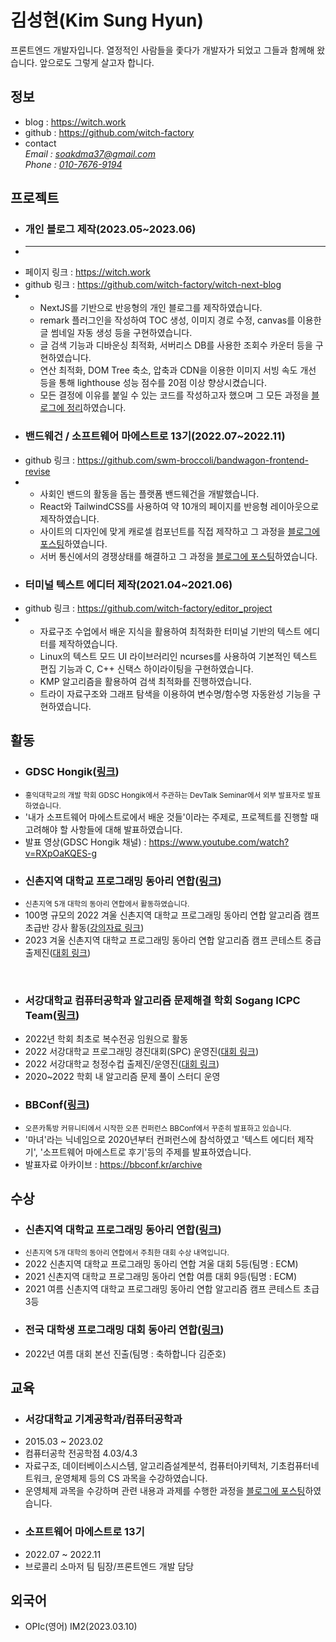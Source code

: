 <h1 class="margin-bottom-sm">김성현(Kim Sung Hyun)</h1>
<p>
  프론트엔드 개발자입니다.
  열정적인 사람들을 좇다가 개발자가 되었고 그들과 함께해 왔습니다. 
  앞으로도 그렇게 살고자 합니다.
</p>
<section>
  <h2>정보</h2>
  <ul>
    <li>
      blog : <a href="https://witch.work">https://witch.work</a>
    </li>
    <li>
      github : <a href="https://github.com/witch-factory">https://github.com/witch-factory</a>
    </li>
    <li>
      contact
      <address>
        Email : <a href="mailto:soakdma37@gmail.com">soakdma37@gmail.com</a>
        <br>
        Phone : <a href="tel:+821076769194">010-7676-9194</a>
      </address>
    </li>
  </ul>
</section>
<section>
  <h2>프로젝트</h2>
  <ul>
    <li class="no-marker">
      <h3 class="margin-bottom-sm">개인 블로그 제작(2023.05~2023.06)</h3>
    </li>
    <li class="no-marker"><hr></li>
    <li class="no-marker">
      페이지 링크 : <a target="_blank" href="https://witch.work/">
        https://witch.work
      </a>
    </li>
    <li class="no-marker">
      github 링크 : <a target="_blank" href="https://github.com/witch-factory/witch-next-blog">
        https://github.com/witch-factory/witch-next-blog
      </a>
    </li>
    <li class="no-marker">
      <ul>
        <li>
          NextJS를 기반으로 반응형의 개인 블로그를 제작하였습니다.
        </li>
        <li>
          remark 플러그인을 작성하여 TOC 생성, 이미지 경로 수정, canvas를 이용한 글 썸네일 자동 생성 등을 구현하였습니다.
        </li>
        <li>
          글 검색 기능과 디바운싱 최적화, 서버리스 DB를 사용한 조회수 카운터 등을 구현하였습니다.
        </li>
        <li>
          연산 최적화, DOM Tree 축소, 압축과 CDN을 이용한 이미지 서빙 속도 개선 등을 통해 
          lighthouse 성능 점수를 20점 이상 향상시켰습니다.
        </li>
        <li>
          모든 결정에 이유를 붙일 수 있는 코드를 작성하고자 했으며 그 모든 과정을 
          <a target="_blank" href="https://witch.work/posts?search=%EB%B8%94%EB%A1%9C%EA%B7%B8">블로그에 정리</a>하였습니다.
        </li>
      </ul>
    </li>
  </ul>
  <ul>
    <li class="no-marker">
      <h3 class="margin-bottom-sm">밴드웨건 / 소프트웨어 마에스트로 13기(2022.07~2022.11)</h3>
    </li>
    <li class="no-marker">
      github 링크 : <a href="https://github.com/swm-broccoli/bandwagon-frontend-revise">https://github.com/swm-broccoli/bandwagon-frontend-revise</a>
    </li>
    <li class="no-marker">
      <ul>
        <li>
          사회인 밴드의 활동을 돕는 플랫폼 밴드웨건을 개발했습니다.
        </li>
        <li>
          React와 TailwindCSS를 사용하여 약 10개의 페이지를 반응형 레이아웃으로 제작하였습니다.
        </li>
        <li>
          사이트의 디자인에 맞게 캐로셀 컴포넌트를 직접 제작하고 그 과정을 <a href="https://witch.work/carousel-1/">블로그에 포스팅</a>하였습니다.
        </li>
        <li>
          서버 통신에서의 경쟁상태를 해결하고 그 과정을 <a href="https://witch.work/front-bug-1/">블로그에 포스팅</a>하였습니다.
        </li>
      </ul>
    </li>
  </ul>
  <ul>
    <li class="no-marker">
      <h3 class="margin-bottom-sm">터미널 텍스트 에디터 제작(2021.04~2021.06)</h3>
    </li>
    <li class="no-marker">
      github 링크 : <a href="https://github.com/witch-factory/editor_project">https://github.com/witch-factory/editor_project</a>
    </li>
    <li class="no-marker">
      <ul>
        <li>
          자료구조 수업에서 배운 지식을 활용하여 최적화한 터미널 기반의 텍스트 에디터를 제작하였습니다.
        </li>
        <li>
          Linux의 텍스트 모드 UI 라이브러리인 ncurses를 사용하여 기본적인 텍스트 편집 기능과 C, C++ 신택스 하이라이팅을 구현하였습니다.
        </li>
        <li>
          KMP 알고리즘을 활용하여 검색 최적화를 진행하였습니다.
        </li>
        <li>
          트라이 자료구조와 그래프 탐색을 이용하여 변수명/함수명 자동완성 기능을 구현하였습니다.
        </li>
      </ul>
    </li>
  </ul>
</section>
<section>
  <h2>활동</h2>
  <ul>
    <li class="no-marker">
      <h3 class="margin-bottom-sm">GDSC Hongik(<a href="https://www.gdschongik.com/">링크</a>)</h3>
    </li>
    <li class="no-marker">
      <small>홍익대학교의 개발 학회 GDSC Hongik에서 주관하는 DevTalk Seminar에서 외부 발표자로 발표하였습니다.</small>
    </li>
    <li>
      '내가 소프트웨어 마에스트로에서 배운 것들'이라는 주제로, 프로젝트를 진행할 때 고려해야 할 사항들에 대해 발표하였습니다.
    </li>
    <li>
      발표 영상(GDSC Hongik 채널) : <a href="https://www.youtube.com/watch?v=RXpOaKQES-g">https://www.youtube.com/watch?v=RXpOaKQES-g</a>
    </li>
  </ul>
  <ul>
    <li class="no-marker">
      <h3 class="margin-bottom-sm">신촌지역 대학교 프로그래밍 동아리 연합(<a href="https://icpc-sinchon.io/suapc">링크</a>)</h3>
    </li>
    <li class="no-marker">
      <small>신촌지역 5개 대학의 동아리 연합에서 활동하였습니다.</small>
    </li>
    <li>
      100명 규모의 2022 겨울 신촌지역 대학교 프로그래밍 동아리 연합 알고리즘 캠프 초급반 강사 활동(<a href="https://github.com/witch-factory/2022-winter-sinchon-lecture">강의자료 링크</a>)
    </li>
    <li>
      2023 겨울 신촌지역 대학교 프로그래밍 동아리 연합 알고리즘 캠프 콘테스트 중급 출제진(<a href="https://www.acmicpc.net/contest/view/948">대회 링크</a>)
    </li>
  </ul>
  <br>
  <ul>
    <li class="no-marker">
      <h3 class="margin-bottom-sm">서강대학교 컴퓨터공학과 알고리즘 문제해결 학회 Sogang ICPC Team(<a href="https://icpc.team/">링크</a>)</h3>
    </li>
    <li>
      2022년 학회 최초로 복수전공 임원으로 활동
    </li>
    <li>
      2022 서강대학교 프로그래밍 경진대회(SPC) 운영진(<a href="https://www.acmicpc.net/contest/view/897">대회 링크</a>)
    </li>
    <li>
      2022 서강대학교 청정수컵 출제진/운영진(<a href="https://www.acmicpc.net/contest/view/796">대회 링크</a>)
    </li>
    <li>
      2020~2022 학회 내 알고리즘 문제 풀이 스터디 운영
    </li>
  </ul>
  <ul>
    <li class="no-marker">
      <h3 class="margin-bottom-sm">BBConf(<a href="https://bbconf.kr/">링크</a>)</h3>
    </li>
    <li class="no-marker">
      <small>오픈카톡방 커뮤니티에서 시작한 오픈 컨퍼런스 BBConf에서 꾸준히 발표하고 있습니다.</small>
    </li>
    <li>
      '마녀'라는 닉네임으로 2020년부터 컨퍼런스에 참석하였고 '텍스트 에디터 제작기', '소프트웨어 마에스트로 후기'등의 주제를 발표하였습니다.
    </li>
    <li>
      발표자료 아카이브 : <a href="https://bbconf.kr/archive">https://bbconf.kr/archive</a>
    </li>
  </ul>
</section>
<section>
  <h2>수상</h2>
  <ul>
    <li class="no-marker">
      <h3 class="margin-bottom-sm">신촌지역 대학교 프로그래밍 동아리 연합(<a href="https://icpc-sinchon.io/suapc">링크</a>)</h3>
    </li>
    <li class="no-marker">
      <small>신촌지역 5개 대학의 동아리 연합에서 주최한 대회 수상 내역입니다.</small>
    </li>
    <li>
      2022 신촌지역 대학교 프로그래밍 동아리 연합 겨울 대회 5등(팀명 : ECM)
    </li>
    <li>
      2021 신촌지역 대학교 프로그래밍 동아리 연합 여름 대회 9등(팀명 : ECM)
    </li>
    <li>
      2021 여름 신촌지역 대학교 프로그래밍 동아리 연합 알고리즘 캠프 콘테스트 초급 3등
    </li>
  </ul>
  <ul>
    <li class="no-marker">
      <h3 class="margin-bottom-sm">전국 대학생 프로그래밍 대회 동아리 연합(<a href="https://ucpc.me/">링크</a>)</h3>
    </li>
    <li>
      2022년 여름 대회 본선 진출(팀명 : 축하합니다 김준호)
    </li>
  </ul>
</section>
<section>
  <h2>교육</h2>
  <ul>
    <li class="no-marker">
      <h3 class="margin-bottom-sm">서강대학교 기계공학과/컴퓨터공학과</h3>
    </li>
    <li>
      2015.03 ~ 2023.02 
    </li>
    <li>
      컴퓨터공학 전공학점 4.03/4.3
    </li>
    <li>
      자료구조, 데이터베이스시스템, 알고리즘설계분석, 컴퓨터아키텍처, 기초컴퓨터네트워크, 운영체제 등의 CS 과목을 수강하였습니다.
    </li>
    <li>
      운영체제 과목을 수강하며 관련 내용과 과제를 수행한 과정을 <a href="https://witch.work/?tag=os">블로그에 포스팅</a>하였습니다.
    </li>
  </ul>
  <ul>
    <li class="no-marker">
      <h3 class="margin-bottom-sm">소프트웨어 마에스트로 13기</h3>
    </li>
    <li>
      2022.07 ~ 2022.11
    </li>
    <li>
      브로콜리 소마저 팀 팀장/프론트엔드 개발 담당
    </li>
  </ul>
</section>
<section>
  <h2>외국어</h2>
  <ul>
    <li>
      OPIc(영어) IM2(2023.03.10)
    </li>
  </ul>
</section>
